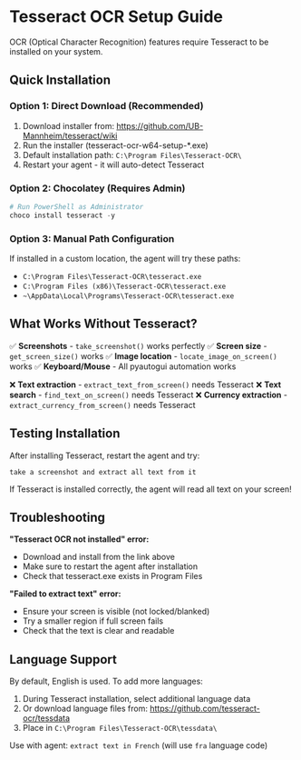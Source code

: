 # Tesseract OCR Setup Guide

OCR (Optical Character Recognition) features require Tesseract to be installed on your system.

## Quick Installation

### Option 1: Direct Download (Recommended)
1. Download installer from: https://github.com/UB-Mannheim/tesseract/wiki
2. Run the installer (tesseract-ocr-w64-setup-*.exe)
3. Default installation path: `C:\Program Files\Tesseract-OCR\`
4. Restart your agent - it will auto-detect Tesseract

### Option 2: Chocolatey (Requires Admin)
```powershell
# Run PowerShell as Administrator
choco install tesseract -y
```

### Option 3: Manual Path Configuration
If installed in a custom location, the agent will try these paths:
- `C:\Program Files\Tesseract-OCR\tesseract.exe`
- `C:\Program Files (x86)\Tesseract-OCR\tesseract.exe`
- `~\AppData\Local\Programs\Tesseract-OCR\tesseract.exe`

## What Works Without Tesseract?

✅ **Screenshots** - `take_screenshot()` works perfectly
✅ **Screen size** - `get_screen_size()` works
✅ **Image location** - `locate_image_on_screen()` works
✅ **Keyboard/Mouse** - All pyautogui automation works

❌ **Text extraction** - `extract_text_from_screen()` needs Tesseract
❌ **Text search** - `find_text_on_screen()` needs Tesseract
❌ **Currency extraction** - `extract_currency_from_screen()` needs Tesseract

## Testing Installation

After installing Tesseract, restart the agent and try:
```
take a screenshot and extract all text from it
```

If Tesseract is installed correctly, the agent will read all text on your screen!

## Troubleshooting

**"Tesseract OCR not installed" error:**
- Download and install from the link above
- Make sure to restart the agent after installation
- Check that tesseract.exe exists in Program Files

**"Failed to extract text" error:**
- Ensure your screen is visible (not locked/blanked)
- Try a smaller region if full screen fails
- Check that the text is clear and readable

## Language Support

By default, English is used. To add more languages:
1. During Tesseract installation, select additional language data
2. Or download language files from: https://github.com/tesseract-ocr/tessdata
3. Place in `C:\Program Files\Tesseract-OCR\tessdata\`

Use with agent: `extract text in French` (will use `fra` language code)
